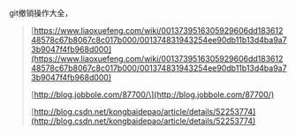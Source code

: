 git撤销操作大全，

> [https://www.liaoxuefeng.com/wiki/0013739516305929606dd18361248578c67b8067c8c017b000/001374831943254ee90db11b13d4ba9a73b9047f4fb968d000](https://www.liaoxuefeng.com/wiki/0013739516305929606dd18361248578c67b8067c8c017b000/001374831943254ee90db11b13d4ba9a73b9047f4fb968d000)
>
> [http://blog.jobbole.com/87700/\](http://blog.jobbole.com/87700/)
>
> [http://blog.csdn.net/kongbaidepao/article/details/52253774](http://blog.csdn.net/kongbaidepao/article/details/52253774)



